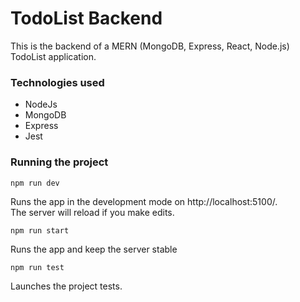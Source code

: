 # TodoList Backend

This is the backend of a MERN (MongoDB, Express, React, Node.js) TodoList application.

### Technologies used

- NodeJs
- MongoDB
- Express
- Jest


### Running the project


```
npm run dev
```
Runs the app in the development mode on http://localhost:5100/. \
The server will reload if you make edits.

```
npm run start
```

Runs the app and keep the server stable


```
npm run test
```

Launches the project tests.
